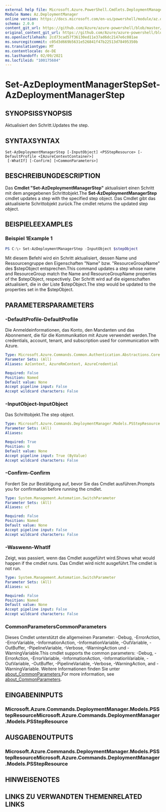 ```yaml
---
external help file: Microsoft.Azure.PowerShell.Cmdlets.DeploymentManager.dll-Help.xml
Module Name: Az.DeploymentManager
online version: https://docs.microsoft.com/en-us/powershell/module/az.deploymentmanager/set-azdeploymentmanagerstep
schema: 2.0.0
content_git_url: https://github.com/Azure/azure-powershell/blob/master/src/DeploymentManager/DeploymentManager/help/Set-AzDeploymentManagerStep.md
original_content_git_url: https://github.com/Azure/azure-powershell/blob/master/src/DeploymentManager/DeploymentManager/help/Set-AzDeploymentManagerStep.md
ms.openlocfilehash: 2cd73cad57f36130ed11e37ad6dc2147e6c081ae
ms.sourcegitcommit: c05d3d669b5631e526841f47b22513d78495350b
ms.translationtype: MT
ms.contentlocale: de-DE
ms.lasthandoff: 02/09/2021
ms.locfileid: "100175684"
---
```

# <span data-ttu-id="8ce87-101">Set-AzDeploymentManagerStep</span><span class="sxs-lookup"><span data-stu-id="8ce87-101">Set-AzDeploymentManagerStep</span></span>

## <span data-ttu-id="8ce87-102">SYNOPSIS</span><span class="sxs-lookup"><span data-stu-id="8ce87-102">SYNOPSIS</span></span>
<span data-ttu-id="8ce87-103">Aktualisiert den Schritt.</span><span class="sxs-lookup"><span data-stu-id="8ce87-103">Updates the step.</span></span>

## <span data-ttu-id="8ce87-104">SYNTAX</span><span class="sxs-lookup"><span data-stu-id="8ce87-104">SYNTAX</span></span>

```
Set-AzDeploymentManagerStep [-InputObject] <PSStepResource> [-DefaultProfile <IAzureContextContainer>]
 [-WhatIf] [-Confirm] [<CommonParameters>]
```

## <span data-ttu-id="8ce87-105">BESCHREIBUNG</span><span class="sxs-lookup"><span data-stu-id="8ce87-105">DESCRIPTION</span></span>
<span data-ttu-id="8ce87-106">Das **Cmdlet "Set-AzDeploymentManagerStep"** aktualisiert einen Schritt mit dem angegebenen Schrittobjekt.</span><span class="sxs-lookup"><span data-stu-id="8ce87-106">The **Set-AzDeploymentManagerStep** cmdlet updates a step with the specified step object.</span></span>
<span data-ttu-id="8ce87-107">Das Cmdlet gibt das aktualisierte Schrittobjekt zurück.</span><span class="sxs-lookup"><span data-stu-id="8ce87-107">The cmdlet returns the updated step object.</span></span>

## <span data-ttu-id="8ce87-108">BEISPIELE</span><span class="sxs-lookup"><span data-stu-id="8ce87-108">EXAMPLES</span></span>

### <span data-ttu-id="8ce87-109">Beispiel 1</span><span class="sxs-lookup"><span data-stu-id="8ce87-109">Example 1</span></span>
```powershell
PS C:\> Set-AzDeploymentManagerStep -InputObject $stepObject
```

<span data-ttu-id="8ce87-110">Mit diesem Befehl wird ein Schritt aktualisiert, dessen Name und Ressourcengruppe den Eigenschaften "Name" bzw. "ResourceGroupName" des $stepObject entsprechen.</span><span class="sxs-lookup"><span data-stu-id="8ce87-110">This command updates a step whose name and ResourceGroup match the Name and ResourceGroupName properties of the $stepObject, respectively.</span></span>
<span data-ttu-id="8ce87-111">Der Schritt wird auf die eigenschaften aktualisiert, die in der Liste $stepObject.</span><span class="sxs-lookup"><span data-stu-id="8ce87-111">The step would be updated to the properties set in the $stepObject.</span></span>

## <span data-ttu-id="8ce87-112">PARAMETERS</span><span class="sxs-lookup"><span data-stu-id="8ce87-112">PARAMETERS</span></span>

### <span data-ttu-id="8ce87-113">-DefaultProfile</span><span class="sxs-lookup"><span data-stu-id="8ce87-113">-DefaultProfile</span></span>
<span data-ttu-id="8ce87-114">Die Anmeldeinformationen, das Konto, den Mandanten und das Abonnement, die für die Kommunikation mit Azure verwendet werden.</span><span class="sxs-lookup"><span data-stu-id="8ce87-114">The credentials, account, tenant, and subscription used for communication with Azure.</span></span>

```yaml
Type: Microsoft.Azure.Commands.Common.Authentication.Abstractions.Core.IAzureContextContainer
Parameter Sets: (All)
Aliases: AzContext, AzureRmContext, AzureCredential

Required: False
Position: Named
Default value: None
Accept pipeline input: False
Accept wildcard characters: False
```

### <span data-ttu-id="8ce87-115">-InputObject</span><span class="sxs-lookup"><span data-stu-id="8ce87-115">-InputObject</span></span>
<span data-ttu-id="8ce87-116">Das Schrittobjekt.</span><span class="sxs-lookup"><span data-stu-id="8ce87-116">The step object.</span></span>

```yaml
Type: Microsoft.Azure.Commands.DeploymentManager.Models.PSStepResource
Parameter Sets: (All)
Aliases:

Required: True
Position: 0
Default value: None
Accept pipeline input: True (ByValue)
Accept wildcard characters: False
```

### <span data-ttu-id="8ce87-117">-Confirm</span><span class="sxs-lookup"><span data-stu-id="8ce87-117">-Confirm</span></span>
<span data-ttu-id="8ce87-118">Fordert Sie zur Bestätigung auf, bevor Sie das Cmdlet ausführen.</span><span class="sxs-lookup"><span data-stu-id="8ce87-118">Prompts you for confirmation before running the cmdlet.</span></span>

```yaml
Type: System.Management.Automation.SwitchParameter
Parameter Sets: (All)
Aliases: cf

Required: False
Position: Named
Default value: None
Accept pipeline input: False
Accept wildcard characters: False
```

### <span data-ttu-id="8ce87-119">-Waswenn</span><span class="sxs-lookup"><span data-stu-id="8ce87-119">-WhatIf</span></span>
<span data-ttu-id="8ce87-120">Zeigt, was passiert, wenn das Cmdlet ausgeführt wird.</span><span class="sxs-lookup"><span data-stu-id="8ce87-120">Shows what would happen if the cmdlet runs.</span></span>
<span data-ttu-id="8ce87-121">Das Cmdlet wird nicht ausgeführt.</span><span class="sxs-lookup"><span data-stu-id="8ce87-121">The cmdlet is not run.</span></span>

```yaml
Type: System.Management.Automation.SwitchParameter
Parameter Sets: (All)
Aliases: wi

Required: False
Position: Named
Default value: None
Accept pipeline input: False
Accept wildcard characters: False
```

### <span data-ttu-id="8ce87-122">CommonParameters</span><span class="sxs-lookup"><span data-stu-id="8ce87-122">CommonParameters</span></span>
<span data-ttu-id="8ce87-123">Dieses Cmdlet unterstützt die allgemeinen Parameter: -Debug, -ErrorAction, -ErrorVariable, -InformationAction, -InformationVariable, -OutVariable, -OutBuffer, -PipelineVariable, -Verbose, -WarningAction und -WarningVariable.</span><span class="sxs-lookup"><span data-stu-id="8ce87-123">This cmdlet supports the common parameters: -Debug, -ErrorAction, -ErrorVariable, -InformationAction, -InformationVariable, -OutVariable, -OutBuffer, -PipelineVariable, -Verbose, -WarningAction, and -WarningVariable.</span></span> <span data-ttu-id="8ce87-124">Weitere Informationen finden Sie unter [about_CommonParameters.](http://go.microsoft.com/fwlink/?LinkID=113216)</span><span class="sxs-lookup"><span data-stu-id="8ce87-124">For more information, see [about_CommonParameters](http://go.microsoft.com/fwlink/?LinkID=113216).</span></span>

## <span data-ttu-id="8ce87-125">EINGABEN</span><span class="sxs-lookup"><span data-stu-id="8ce87-125">INPUTS</span></span>

### <span data-ttu-id="8ce87-126">Microsoft.Azure.Commands.DeploymentManager.Models.PSStepResource</span><span class="sxs-lookup"><span data-stu-id="8ce87-126">Microsoft.Azure.Commands.DeploymentManager.Models.PSStepResource</span></span>

## <span data-ttu-id="8ce87-127">AUSGABEN</span><span class="sxs-lookup"><span data-stu-id="8ce87-127">OUTPUTS</span></span>

### <span data-ttu-id="8ce87-128">Microsoft.Azure.Commands.DeploymentManager.Models.PSStepResource</span><span class="sxs-lookup"><span data-stu-id="8ce87-128">Microsoft.Azure.Commands.DeploymentManager.Models.PSStepResource</span></span>

## <span data-ttu-id="8ce87-129">HINWEISE</span><span class="sxs-lookup"><span data-stu-id="8ce87-129">NOTES</span></span>

## <span data-ttu-id="8ce87-130">LINKS ZU VERWANDTEN THEMEN</span><span class="sxs-lookup"><span data-stu-id="8ce87-130">RELATED LINKS</span></span>
